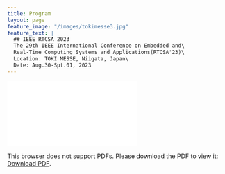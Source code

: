 ```yaml
---
title: Program
layout: page
feature_image: "/images/tokimesse3.jpg"
feature_text: |
  ## IEEE RTCSA 2023
  The 29th IEEE International Conference on Embedded and\
  Real-Time Computing Systems and Applications(RTCSA'23)\
  Location: TOKI MESSE, Niigata, Japan\
  Date: Aug.30-Spt.01, 2023
---
```


<object data="/files/RTCSA2023-advance-program-v5.pdf" type="application/pdf" width="700px"  height="700px">
    <embed src="/files/RTCSA2023-advance-program-v5.pdf">
        <p>This browser does not support PDFs. Please download the PDF to view it: <a href="/files/RTCSA2023-advance-program-v7.pdf">Download PDF</a>.</p>
    </embed>
</object>
